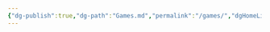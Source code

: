 ```yaml
---
{"dg-publish":true,"dg-path":"Games.md","permalink":"/games/","dgHomeLink":true,"dgShowInlineTitle":true,"dgEnableSearch":true,"dgLinkPreview":true,"dgShowTags":true,"noteIcon":""}
---
```


